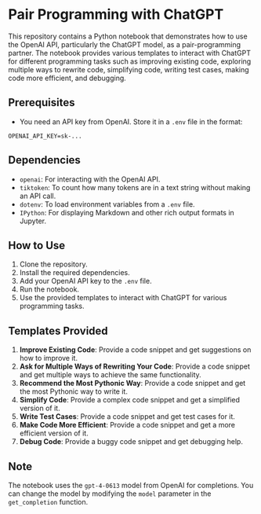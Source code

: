 # Pair Programming with ChatGPT

This repository contains a Python notebook that demonstrates how to use the OpenAI API, particularly the ChatGPT model, as a pair-programming partner. The notebook provides various templates to interact with ChatGPT for different programming tasks such as improving existing code, exploring multiple ways to rewrite code, simplifying code, writing test cases, making code more efficient, and debugging.

## Prerequisites

- You need an API key from OpenAI. Store it in a `.env` file in the format:

```
OPENAI_API_KEY=sk-...
```

## Dependencies

- `openai`: For interacting with the OpenAI API.
- `tiktoken`: To count how many tokens are in a text string without making an API call.
- `dotenv`: To load environment variables from a `.env` file.
- `IPython`: For displaying Markdown and other rich output formats in Jupyter.

## How to Use

1. Clone the repository.
2. Install the required dependencies.
3. Add your OpenAI API key to the `.env` file.
4. Run the notebook.
5. Use the provided templates to interact with ChatGPT for various programming tasks.

## Templates Provided

1. **Improve Existing Code**: Provide a code snippet and get suggestions on how to improve it.
2. **Ask for Multiple Ways of Rewriting Your Code**: Provide a code snippet and get multiple ways to achieve the same functionality.
3. **Recommend the Most Pythonic Way**: Provide a code snippet and get the most Pythonic way to write it.
4. **Simplify Code**: Provide a complex code snippet and get a simplified version of it.
5. **Write Test Cases**: Provide a code snippet and get test cases for it.
6. **Make Code More Efficient**: Provide a code snippet and get a more efficient version of it.
7. **Debug Code**: Provide a buggy code snippet and get debugging help.

## Note

The notebook uses the `gpt-4-0613` model from OpenAI for completions. You can change the model by modifying the `model` parameter in the `get_completion` function.
